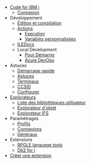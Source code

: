 - [Code for IBM i](/fr-FR/)  
   - [Connexion](/fr-FR/pages/login.md)  
- Développement
   - [Édition et compilation](/fr-FR/pages/developing/editing-compiling.md)  
   - [Actions](/fr-FR/pages/developing/actions/index.md)  
      - [Execution](/fr-FR/pages/developing/actions/execution.md)  
      - [Variables personnalisées](/fr-FR/pages/developing/actions/custom-vars.md)  
   - [ILEDocs](/fr-FR/pages/developing/iledocs.md)  
   - Local Development
      - [Pour Démarrer](/fr-FR/pages/developing/local/getting-started.md)  
      - [Azure DevOps](/fr-FR/pages/developing/local/azure.md)  
- Astuces
   - [Démarrage rapide](/fr-FR/pages/tips/quickstart.md)  
   - [Astuces](/fr-FR/pages/tips/tricks.md)  
   - [Terminaux](/fr-FR/pages/tips/terminals.md)  
   - [CCSID](/fr-FR/pages/tips/ccsid.md)  
   - [Configurer](/fr-FR/pages/tips/setup.md)  
- [Explorateurs](/fr-FR/pages/browsers/index.md)  
   - [Liste des bibliothèques utilisateur](/fr-FR/pages/browsers/user-library-list.md)  
   - [Explorateur d'objet](/fr-FR/pages/browsers/object-browser.md)  
   - [Explorateur IFS](/fr-FR/pages/browsers/ifs-browser.md)
- Paramétrages
   - [Profils](/fr-FR/pages/settings/profiles.md)
   - [Connexions](/fr-FR/pages/settings/connection.md)
   - [Généraux](/fr-FR/pages/settings/global.md)
- Extensions
   - [RPGLE language tools](/fr-FR/pages/extensions/rpgle.md)  
   - [Db2 for i](/fr-FR/pages/extensions/db2i.md)  
- [Créer une extension](/fr-FR/pages/api/extending.md)  